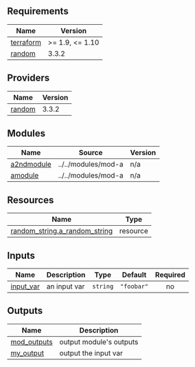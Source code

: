 <!-- BEGIN_TF_DOCS -->
## Requirements

| Name | Version |
|------|---------|
| <a name="requirement_terraform"></a> [terraform](#requirement\_terraform) | >= 1.9, <= 1.10 |
| <a name="requirement_random"></a> [random](#requirement\_random) | 3.3.2 |

## Providers

| Name | Version |
|------|---------|
| <a name="provider_random"></a> [random](#provider\_random) | 3.3.2 |

## Modules

| Name | Source | Version |
|------|--------|---------|
| <a name="module_a2ndmodule"></a> [a2ndmodule](#module\_a2ndmodule) | ../../modules/mod-a | n/a |
| <a name="module_amodule"></a> [amodule](#module\_amodule) | ../../modules/mod-a | n/a |

## Resources

| Name | Type |
|------|------|
| [random_string.a_random_string](https://registry.terraform.io/providers/hashicorp/random/3.3.2/docs/resources/string) | resource |

## Inputs

| Name | Description | Type | Default | Required |
|------|-------------|------|---------|:--------:|
| <a name="input_input_var"></a> [input\_var](#input\_input\_var) | an input var | `string` | `"foobar"` | no |

## Outputs

| Name | Description |
|------|-------------|
| <a name="output_mod_outputs"></a> [mod\_outputs](#output\_mod\_outputs) | output module's outputs |
| <a name="output_my_output"></a> [my\_output](#output\_my\_output) | output the input var |
<!-- END_TF_DOCS -->